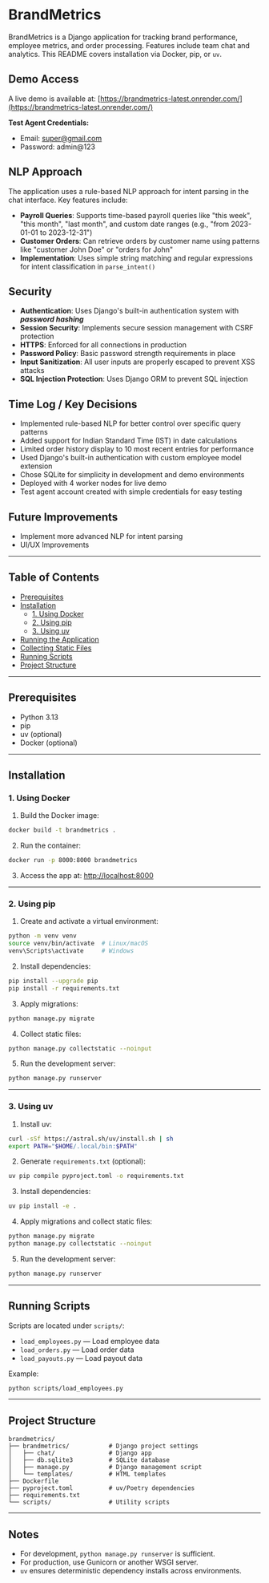 # BrandMetrics

BrandMetrics is a Django application for tracking brand performance, employee metrics, and order processing. Features include team chat and analytics. This README covers installation via Docker, pip, or `uv`.

## Demo Access

A live demo is available at: [https://brandmetrics-latest.onrender.com/](https://brandmetrics-latest.onrender.com/)

**Test Agent Credentials:**
- Email: super@gmail.com
- Password: admin@123

## NLP Approach

The application uses a rule-based NLP approach for intent parsing in the chat interface. Key features include:

- **Payroll Queries**: Supports time-based payroll queries like "this week", "this month", "last month", and custom date ranges (e.g., "from 2023-01-01 to 2023-12-31")
- **Customer Orders**: Can retrieve orders by customer name using patterns like "customer John Doe" or "orders for John"
- **Implementation**: Uses simple string matching and regular expressions for intent classification in `parse_intent()`

## Security

- **Authentication**: Uses Django's built-in authentication system with ***password hashing***
- **Session Security**: Implements secure session management with CSRF protection
- **HTTPS**: Enforced for all connections in production
- **Password Policy**: Basic password strength requirements in place
- **Input Sanitization**: All user inputs are properly escaped to prevent XSS attacks
- **SQL Injection Protection**: Uses Django ORM to prevent SQL injection

## Time Log / Key Decisions

- Implemented rule-based NLP for better control over specific query patterns
- Added support for Indian Standard Time (IST) in date calculations
- Limited order history display to 10 most recent entries for performance
- Used Django's built-in authentication with custom employee model extension
- Chose SQLite for simplicity in development and demo environments
- Deployed with 4 worker nodes for live demo
- Test agent account created with simple credentials for easy testing

## Future Improvements

- Implement more advanced NLP for intent parsing
- UI/UX Improvements


---

## Table of Contents

- [Prerequisites](#prerequisites)
- [Installation](#installation)
  - [1. Using Docker](#1-using-docker)
  - [2. Using pip](#2-using-pip)
  - [3. Using uv](#3-using-uv)
- [Running the Application](#running-the-application)
- [Collecting Static Files](#collecting-static-files)
- [Running Scripts](#running-scripts)
- [Project Structure](#project-structure)

---

## Prerequisites

- Python 3.13
- pip
- uv (optional)
- Docker (optional)

---

## Installation

### 1. Using Docker

1. Build the Docker image:

```bash
docker build -t brandmetrics .
````

2. Run the container:

```bash
docker run -p 8000:8000 brandmetrics
```

3. Access the app at: [http://localhost:8000](http://localhost:8000)


---

### 2. Using pip

1. Create and activate a virtual environment:

```bash
python -m venv venv
source venv/bin/activate  # Linux/macOS
venv\Scripts\activate     # Windows
```

2. Install dependencies:

```bash
pip install --upgrade pip
pip install -r requirements.txt
```

3. Apply migrations:

```bash
python manage.py migrate
```

4. Collect static files:

```bash
python manage.py collectstatic --noinput
```

5. Run the development server:

```bash
python manage.py runserver
```

---

### 3. Using uv

1. Install uv:

```bash
curl -sSf https://astral.sh/uv/install.sh | sh
export PATH="$HOME/.local/bin:$PATH"
```

2. Generate `requirements.txt` (optional):

```bash
uv pip compile pyproject.toml -o requirements.txt
```

3. Install dependencies:

```bash
uv pip install -e .
```

4. Apply migrations and collect static files:

```bash
python manage.py migrate
python manage.py collectstatic --noinput
```

5. Run the development server:

```bash
python manage.py runserver
```

---

## Running Scripts

Scripts are located under `scripts/`:

* `load_employees.py` — Load employee data
* `load_orders.py` — Load order data
* `load_payouts.py` — Load payout data

Example:

```bash
python scripts/load_employees.py
```

---

## Project Structure

```
brandmetrics/
├── brandmetrics/           # Django project settings
│   ├── chat/               # Django app
│   ├── db.sqlite3          # SQLite database
│   ├── manage.py           # Django management script
│   └── templates/          # HTML templates
├── Dockerfile
├── pyproject.toml          # uv/Poetry dependencies
├── requirements.txt
└── scripts/                # Utility scripts
```

---

## Notes

* For development, `python manage.py runserver` is sufficient.
* For production, use Gunicorn or another WSGI server.
* `uv` ensures deterministic dependency installs across environments.

